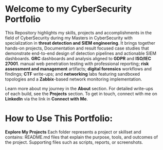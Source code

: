 # Welcome to my CyberSecurity Portfolio

This Repository highlights my skills, projects and accomplishments in the field of CyberSecurity during my Masters in CyberSecurity with specialization in **threat detection and SIEM engineering**.
It brings together hands-on projects, Documentation and result focused case studies that demonstrate end-to-end design of detection pipelines and actionable SIEM dashboards. **GRC** dashboards and analysis aligned to **GDPR** and **ISO/IEC 27001**. manual web penetration testing with professional reporting; **risk assessment and management** artifacts; **digital forensics** workflows and findings; **CTF** write-ups; and **networking** labs featuring sandboxed topologies and a **Zabbix**-based network monitoring implementation.


Learn more about my journey in the **About** section. For detailed write-ups of each build, see the **Projects** section. To get in touch, connect with me on **LinkedIn** via the link in **Connect with Me**.


# How to Use This Portfolio:
**Explore My Projects**
Each folder represents a project or skillset and contains:
README.md files that explain the purpose, tools, and outcomes of the project.
Supporting files such as scripts, reports, or screenshots.

